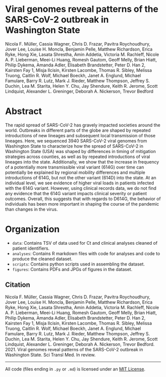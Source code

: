 # Viral genomes reveal patterns of the SARS-CoV-2 outbreak in Washington State

Nicola F. Müller, Cassia Wagner, Chris D. Frazar, Pavitra Roychoudhury, Jover Lee, Louise H. Moncla, Benjamin Pelle, Matthew Richardson, Erica Ryke, Hong Xie, Lasata Shrestha, Amin Addetia, Victoria M. Rachleff, Nicole A. P. Lieberman, Meei-Li Huang, Romesh Gautom, Geoff Melly, Brian Hiatt, Philip Dykema, Amanda Adler, Elisabeth Brandstetter, Peter D. Han 2, Kairsten Fay 1, Misja Ilcisin, Kirsten Lacombe, Thomas R. Sibley, Melissa Truong, Caitlin R. Wolf, Michael Boeckh, Janet A. Englund, Michael Famulare, Barry R. Lutz, Mark J. Rieder, Matthew Thompson, Jeffrey S. Duchin, Lea M. Starita, Helen Y. Chu, Jay Shendure, Keith R. Jerome, Scott Lindquist, Alexander L. Greninger, Deborah A. Nickerson, Trevor Bedford

# Abstract

The rapid spread of SARS-CoV-2 has gravely impacted societies around the world.
Outbreaks in different parts of the globe are shaped by repeated introductions of new lineages
and subsequent local transmission of those lineages. Here, we sequenced 3940 SARS-CoV-2
viral genomes from Washington State to characterize how the spread of SARS-CoV-2 in
Washington State (USA) was shaped by differences in timing of mitigation strategies across
counties, as well as by repeated introductions of viral lineages into the state. Additionally, we
show that the increase in frequency of a potentially more transmissible viral variant (614G) over
time can potentially be explained by regional mobility differences and multiple introductions of
614G, but not the other variant (614D) into the state. At an individual level, we see evidence of
higher viral loads in patients infected with the 614G variant. However, using clinical records
data, we do not find any evidence that the 614G variant impacts clinical severity or patient
outcomes. Overall, this suggests that with regards to D614G, the behavior of individuals has
been more important in shaping the course of the pandemic than changes in the virus.

# Organization

* `data`: Contains TSV of data used for Ct and clinical analyses cleaned of patient identifiers.
* `analyses`: Contains R markdown files with code for analyses and code to produce the cleaned dataset.
* `scripts`: Contains python scripts used in assembling the dataset.
* `figures`: Contains PDFs and JPGs of figures in the dataset.

## Citation

Nicola F. Müller, Cassia Wagner, Chris D. Frazar, Pavitra Roychoudhury, Jover Lee, Louise H. Moncla, Benjamin Pelle, Matthew Richardson, Erica Ryke, Hong Xie, Lasata Shrestha, Amin Addetia, Victoria M. Rachleff, Nicole A. P. Lieberman, Meei-Li Huang, Romesh Gautom, Geoff Melly, Brian Hiatt, Philip Dykema, Amanda Adler, Elisabeth Brandstetter, Peter D. Han 2, Kairsten Fay 1, Misja Ilcisin, Kirsten Lacombe, Thomas R. Sibley, Melissa Truong, Caitlin R. Wolf, Michael Boeckh, Janet A. Englund, Michael Famulare, Barry R. Lutz, Mark J. Rieder, Matthew Thompson, Jeffrey S. Duchin, Lea M. Starita, Helen Y. Chu, Jay Shendure, Keith R. Jerome, Scott Lindquist, Alexander L. Greninger, Deborah A. Nickerson, Trevor Bedford. 2021. Viral genomes reveal patterns of the SARS-CoV-2 outbreak in Washington State. Sci Transl Med. In review.

-----------------------------------

All code (files ending in `.py` or `.md`) is licensed under an [MIT License](LICENSE).
